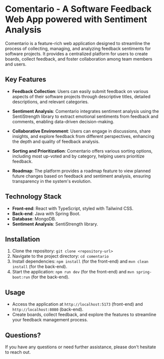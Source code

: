 # Comentario - A Software Feedback Web App powered with Sentiment Analysis

Comentario is a feature-rich web application designed to streamline the process of collecting, managing, and analyzing feedback sentiments for software projects. It provides a centralized platform for users to create boards, collect feedback, and foster collaboration among team members and users.

## Key Features

- **Feedback Collection**: Users can easily submit feedback on various aspects of their software projects through descriptive titles, detailed descriptions, and relevant categories.

- **Sentiment Analysis**: Comentario integrates sentiment analysis using the SentiStrength library to extract emotional sentiments from feedback and comments, enabling data-driven decision-making.

- **Collaborative Environment**: Users can engage in discussions, share insights, and explore feedback from different perspectives, enhancing the depth and quality of feedback analysis.

- **Sorting and Prioritization**: Comentario offers various sorting options, including most up-voted and by category, helping users prioritize feedback.

- **Roadmap**: The platform provides a roadmap feature to view planned future changes based on feedback and sentiment analysis, ensuring transparency in the system's evolution.

## Technology Stack

- **Front-end**: React with TypeScript, styled with Tailwind CSS.
- **Back-end**: Java with Spring Boot.
- **Database**: MongoDB.
- **Sentiment Analysis**: SentiStrength library.

## Installation

1. Clone the repository: `git clone <repository-url>`
2. Navigate to the project directory: `cd comentario`
3. Install dependencies: `npm install` (for the front-end) and `mvn clean install` (for the back-end).
4. Start the application: `npm run dev` (for the front-end) and `mvn spring-boot:run` (for the back-end).

## Usage

- Access the application at `http://localhost:5173` (front-end) and `http://localhost:8080` (back-end).
- Create boards, collect feedback, and explore the features to streamline your feedback management process.

<!-- ## Contributing

Contributions are welcome! Please follow the [contribution guidelines](CONTRIBUTING.md). -->

<!-- ## License

This project is licensed under the MIT License - see the [LICENSE.md](LICENSE.md) file for details. -->

## Questions?

If you have any questions or need further assistance, please don't hesitate to reach out.
